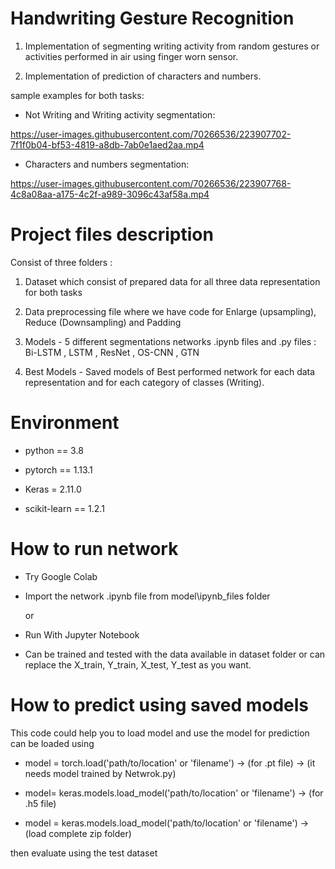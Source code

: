 # Handwriting Gesture Recognition

1) Implementation of segmenting writing activity from random gestures or activities performed in air using finger worn sensor.
 
2) Implementation of prediction of characters and numbers.

sample examples for both tasks:

* Not Writing and Writing activity segmentation:

https://user-images.githubusercontent.com/70266536/223907702-7f1f0b04-bf53-4819-a8db-7ab0e1aed2aa.mp4

* Characters and numbers segmentation:
 
https://user-images.githubusercontent.com/70266536/223907768-4c8a08aa-a175-4c2f-a989-3096c43af58a.mp4

# Project files description

Consist of three folders :

1) Dataset which consist of prepared data for all three data representation for both tasks 
 
2) Data preprocessing file where we have code for Enlarge (upsampling), Reduce (Downsampling) and Padding

3) Models - 5 different segmentations networks .ipynb files and .py files : Bi-LSTM , LSTM , ResNet , OS-CNN , GTN 

4) Best Models - Saved models of Best performed network for each data representation and for each category of classes (Writing).

# Environment

* python == 3.8

* pytorch == 1.13.1

* Keras = 2.11.0

* scikit-learn == 1.2.1

# How to run network

* Try Google Colab

* Import the network .ipynb file from model\ipynb_files folder

  or

* Run With Jupyter Notebook

* Can be trained and tested with the data available in dataset folder or can replace the X_train, Y_train, X_test, Y_test as you want.

# How to predict using saved models

This code could help you to load model and use the model for prediction
can be loaded using 

* model = torch.load('path/to/location' or 'filename') -> (for .pt file) -> (it needs model trained by Netwrok.py)
 
* model= keras.models.load_model('path/to/location' or 'filename') -> (for .h5 file)
 
* model = keras.models.load_model('path/to/location' or 'filename') -> (load complete zip folder)

then evaluate using the test dataset 


